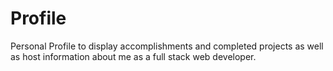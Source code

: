 # Profile
Personal Profile to display accomplishments and completed projects as well as host information about me as a full stack web developer. 
